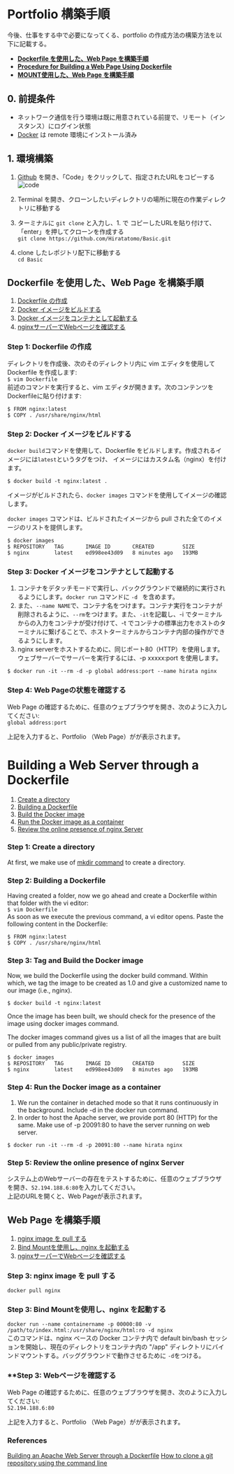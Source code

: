 # Portfolio 構築手順

今後、仕事をする中で必要になってくる、portfolio の作成方法の構築方法を以下に記載する。

- **[Dockerfile を使用した、Web Page を構築手順](#USINGDOCKERFILE)**
- **[Procedure for Building a Web Page Using Dockerfile](#USINGDOCKERFILE-ENGLISH)**  
- **[MOUNT使用した、Web Page を構築手順](#USINGMOUNT)**

## 0. 前提条件  
- ネットワーク通信を行う環境は既に用意されている前提で、リモート（インスタンス）にログイン状態  
- [Docker](https://docs.docker.com/) は remote 環境にインストール済み  

## 1. 環境構築  
1. [Github](https://github.com/Hiratatomo/Basic.git) を開き、「Code」をクリックして、指定されたURLをコピーする  
![code](https://github.com/Hiratatomo/Basic/blob/main/images/code.png)

2. Terminal を開き、クローンしたいディレクトリの場所に現在の作業ディレクトリに移動する  
3. ターミナルに ```git clone``` と入力し、1. で コピーしたURLを貼り付けて、「enter」を押してクローンを作成する  
```git clone https://github.com/Hiratatomo/Basic.git```
4. clone したレポジトリ配下に移動する  
```cd Basic```

<a id="DOCKERFILE"></a>

## **Dockerfile を使用した、Web Page を構築手順**
1. [Dockerfile の作成](#anchor1-1)
2. [Docker イメージをビルドする](#anchor1-2)
3. [Docker イメージをコンテナとして起動する](#anchor1-3)
4. [nginxサーパーでWebページを確認する](#anchor1-4)  

<a id="anchor1-1"></a>

### **Step 1: Dockerfile の作成**  
ディレクトリを作成後、次のそのディレクトリ内に vim エディタを使用して Dockerfile を作成します:  
```$ vim Dockerfile```  
前述のコマンドを実行すると、vim エディタが開きます。次のコンテンツをDockerfileに貼り付けます:  
```
$ FROM nginx:latest
$ COPY . /usr/share/nginx/html
```

<a id="anchor1-2"></a>  

### **Step 2: Docker イメージをビルドする**  

```docker build```コマンドを使用して、Dockerfile をビルドします。作成されるイメージには```latest```というタグをつけ、 イメージにはカスタム名（nginx）を付けます。   

```$ docker build -t nginx:latest .```

イメージがビルドされたら、```docker images``` コマンドを使用してイメージの確認します。 

```docker images``` コマンドは、ビルドされたイメージから pull された全てのイメージのリストを提供します。

```
$ docker images
$ REPOSITORY   TAG       IMAGE ID       CREATED         SIZE
$ nginx        latest    ed998ee43d09   8 minutes ago   193MB
```
<a id="anchor1-3"></a>  

### **Step 3: Docker イメージをコンテナとして起動する**

1. コンテナをデタッチモードで実行し、バックグラウンドで継続的に実行されるようにします。```docker run```  コマンドに ```-d ``` を含めます。
2. また、```--name NAME```で、コンテナ名をつけます。コンテナ実行をコンテナが削除されるように、```--rm```をつけます。また、```-it```を記載し、-i でターミナルからの入力をコンテナが受け付けて、-t でコンテナの標準出力をホストのターミナルに繋げることで、ホストターミナルからコンテナ内部の操作ができるようにします。
3. nginx serverをホストするために、同じポート80（HTTP）を使用します。ウェブサーバーでサーバーを実行するには、-p xxxxx:port を使用します。  


```
$ docker run -it --rm -d -p global address:port --name hirata nginx
```

<a id="anchor1-4"></a>

### **Step 4: Web Pageの状態を確認する**  

Web Page の確認するために、任意のウェブブラウザを開き、次のように入力してください:  
```global address:port```  

上記を入力すると、Portfolio （Web Page）がが表示されます。


<a id="USINGDOCKERFILE-ENGLISH"></a>  

# Building a Web Server through a Dockerfile  
1. [Create a directory](#directory)
2. [Building a Dockerfile](#dockerfile)
3. [Build the Docker image](#dockerimage)
4. [Run the Docker image as a container](#run)
5. [Review the online presence of nginx Server](#review)


<a id="directory"></a>

### **Step 1: Create a directory**  
At first, we make use of [mkdir command](https://www.digitalocean.com/community/tutorials/mkdir-command-linux-unix) to create a directory.  


<a id="dockerfile"></a>

### **Step 2: Building a Dockerfile**  
Having created a folder, now we go ahead and create a Dockerfile within that folder with the vi editor:  
```$ vim Dockerfile```  
As soon as we execute the previous command, a vi editor opens. Paste the following content in the Dockerfile:  
```
$ FROM nginx:latest
$ COPY . /usr/share/nginx/html
```

<a id="dockerimage"></a>  

### **Step 3: Tag and Build the Docker image**  

Now, we build the Dockerfile using the docker build command. Within which, we tag the image to be created as 1.0 and give a customized name to our image (i.e., nginx).  

```$ docker build -t nginx:latest```

Once the image has been built, we should check for the presence of the image using docker images command.  

The docker images command gives us a list of all the images that are built or pulled from any public/private registry.

```
$ docker images
$ REPOSITORY   TAG       IMAGE ID       CREATED         SIZE
$ nginx        latest    ed998ee43d09   8 minutes ago   193MB
```

<a id="run"></a>  

### **Step 4: Run the Docker image as a container**

1. We run the container in detached mode so that it runs continuously in the background. Include -d in the docker run command.  
2. In order to host the Apache server, we provide port 80 (HTTP) for the same. Make use of -p 20091:80 to have the server running on web server.  

```
$ docker run -it --rm -d -p 20091:80 --name hirata nginx
```

<a id="review"></a>

### **Step 5: Review the online presence of nginx Server**  
システム上のWebサーバーの存在をテストするために、任意のウェブブラウザを開き、```52.194.188.6:80```を入力してください。  
上記のURLを開くと、Web Pageが表示されます。

<a id="USINGMOUNT"></a>  

## Web Page を構築手順
1. [nginx image を pull する](#anchor2-1)
2. [Bind Mountを使用し、nginx を起動する](#anchor2-2)
3. [nginxサーパーでWebページを確認する](#anchor2-3)

<a id="anchor2-1"></a>  

### **Step 3: nginx image を pull する**  
```docker pull nginx```

<a id="anchor2-2"></a>  

### **Step 3: Bind Mountを使用し、nginx を起動する**  
```docker run --name containername -p 00000:80 -v /path/to/index.html:/usr/share/nginx/html:ro -d nginx```  
このコマンドは、nginx ベースの Docker コンテナ内で default bin/bash セッションを開始し、現在のディレクトリをコンテナ内の "/app" ディレクトリにバインドマウントする。バッググラウンドで動作させるために ```-d```をつける。

<a id="anchor2-3"></a>  

### **Step 3: Webページを確認する

Web Page の確認するために、任意のウェブブラウザを開き、次のように入力してください:  
```52.194.188.6:80```  

上記を入力すると、Portfolio （Web Page）がが表示されます。


<a id="reference"></a>

### References  
[Building an Apache Web Server through a Dockerfile](https://www.digitalocean.com/community/tutorials/apache-web-server-dockerfile)
[How to clone a git repository using the command line](https://www.educative.io/answers/how-to-clone-a-git-repository-using-the-command-line)
